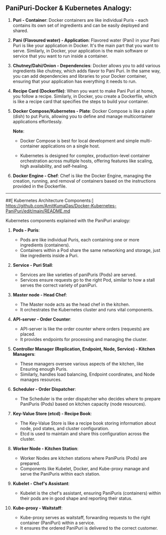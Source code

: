 ## PaniPuri-Docker & Kubernetes Analogy:

1. **Puri - Container**: Docker containers are like individual Puris - each contains its own set of ingredients and can be easily deployed and shared.

2. **Pani (Flavoured water) - Application**: Flavored water (Pani) in your Pani Puri is like your application in Docker. It's the main part that you want to serve. Similarly, in Docker, your application is the main software or service that you want to run inside a container.

3. **Chutney/Dahi/Onion - Dependencies**: Docker allows you to add various ingredients like chutney, which adds flavor to Pani Puri. In the same way, you can add dependencies and libraries to your Docker container, ensuring that your application has everything it needs to run.

4. **Recipe Card (Dockerfile)**: When you want to make Pani Puri at home, you follow a recipe. Similarly, in Docker, you create a Dockerfile, which is like a recipe card that specifies the steps to build your container.

5. **Docker Compose/Kubernetes - Plate**: Docker Compose is like a plate (dish) to put Puris, allowing you to define and manage multicontainer applications effortlessly.

    **Note**:

    - Docker Compose is best for local development and simple multi-container applications on a single host.

    - Kubernetes is designed for complex, production-level container orchestration across multiple hosts, offering features like scaling, high availability, and self-healing.

6. **Docker Engine - Chef**: Chef is like the Docker Engine, managing the creation, running, and removal of containers based on the instructions provided in the Dockerfile.

---
##[ Kubernetes Architecture Components:]
https://github.com/AmitKumaDas/Docker-Kubernetes-PaniPuri/edit/main/README.md

Kubernetes components explained with the PaniPuri analogy:

1. **Pods - Puris**:
   - Pods are like individual Puris, each containing one or more ingredients (containers).
   - Containers within a Pod share the same networking and storage, just like ingredients inside a Puri.

2. **Service - Puri Stall**:
   - Services are like varieties of paniPuris (Pods) are served.
   - Services ensure requests go to the right Pod, similar to how a stall serves the correct variety of paniPuri.

3. **Master node - Head Chef**:
   - The Master node acts as the head chef in the kitchen.
   - It orchestrates the Kubernetes cluster and runs vital components.

4. **API-server - Order Counter**:
   - API-server is like the order counter where orders (requests) are placed.
   - It provides endpoints for processing and managing the cluster.

5. **Controller Manager (Replication, Endpoint, Node, Service) - Kitchen Managers**:
   - These managers oversee various aspects of the kitchen, like Ensuring enough Puris.
   - Similarly, handles load balancing, Endpoint coordinates, and Node manages resources.

6. **Scheduler - Order Dispatcher**:
   - The Scheduler is the order dispatcher who decides where to prepare PaniPuris (Pods) based on kitchen capacity (node resources).

7. **Key-Value Store (etcd) - Recipe Book**:
   - The Key-Value Store is like a recipe book storing information about node, pod states, and cluster configuration.
   - Etcd is used to maintain and share this configuration across the cluster.

8. **Worker Node - Kitchen Station**:
   - Worker Nodes are kitchen stations where PaniPuris (Pods) are prepared.
   - Components like Kubelet, Docker, and Kube-proxy manage and serve the PaniPuris within each station.

9. **Kubelet - Chef's Assistant**:
   - Kubelet is the chef's assistant, ensuring PaniPuris (containers) within their pods are in good shape and reporting their status.

10. **Kube-proxy - Waitstaff**:
    - Kube-proxy serves as waitstaff, forwarding requests to the right container (PaniPuri) within a service.
    - It ensures the ordered PaniPuri is delivered to the correct customer.
